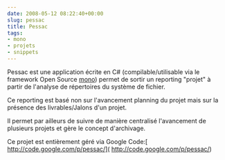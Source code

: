 ```yaml
---
date: 2008-05-12 08:22:40+00:00
slug: pessac
title: Pessac
tags:
- mono
- projets
- snippets
---
```


Pessac est une application écrite en C# (compilable/utilisable via le framework Open Source [mono](http://www.mono-project.com/Main_Page)) permet de sortir un reporting "projet" à partir de l'analyse de répertoires du système de fichier.

Ce reporting est basé non sur l'avancement planning du projet mais sur la présence des livrables/Jalons d'un projet.

Il permet par ailleurs de suivre de manière centralisé l'avancement de plusieurs projets et gère le concept d'archivage.

Ce projet est entièrement géré via Google Code:[ http://code.google.com/p/pessac/]( http://code.google.com/p/pessac/)
